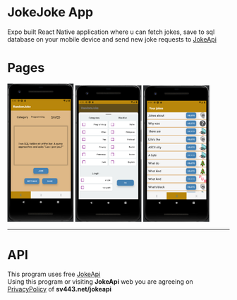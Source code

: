 # JokeJoke App
Expo built React Native application where u can fetch jokes, save to sql database on your mobile device and send new joke requests to [JokeApi](https://sv443.net/jokeapi/v2/)

# Pages
<img src="assets/FetchJoke.png" alt="listing" width="150"/>
<img src="assets/JokeJokeSettings.png" alt="settings" width="150"/> 
<img src="assets/JokeJokeListing.png" alt="listing" width="150"/>

----
# API
This program uses free [JokeApi](https://sv443.net/jokeapi/v2/)</br>
Using this program or visiting **JokeApi**  web you are agreeing on [PrivacyPolicy](https://sv443.net/privacypolicy/en) of **sv443.net/jokeapi**
